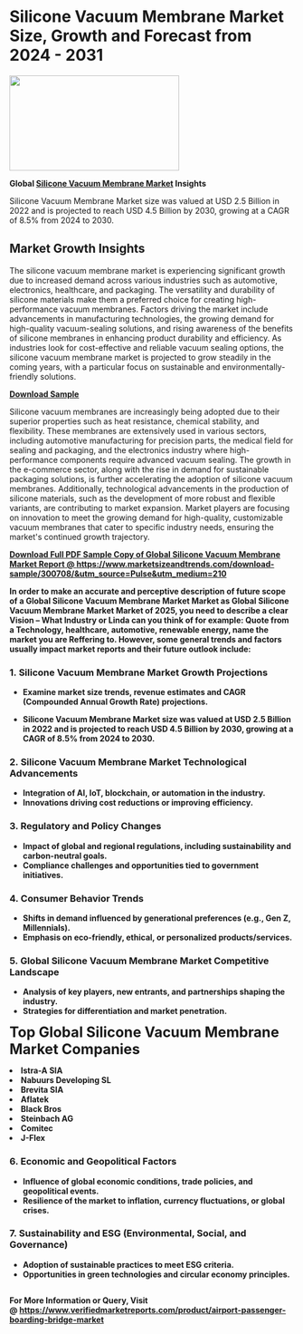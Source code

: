 <H1>Silicone Vacuum Membrane Market Size, Growth and Forecast from 2024 - 2031</H1><img class="aligncenter size-medium wp-image-584254" src="https://thirdeyenews.in/wp-content/uploads/2024/09/Global-Market-Research-300x168.jpeg" alt="" width="300" height="168" /><p><strong>Global&nbsp;<a href="https://www.marketsizeandtrends.com/download-sample/300708/&amp;utm_source=Pulse&amp;utm_medium=210">Silicone Vacuum Membrane Market</a> Insights</strong></p><p>Silicone Vacuum Membrane Market size was valued at USD 2.5 Billion in 2022 and is projected to reach USD 4.5 Billion by 2030, growing at a CAGR of 8.5% from 2024 to 2030.</p><p><h2>Market Growth Insights</h2> <p>The silicone vacuum membrane market is experiencing significant growth due to increased demand across various industries such as automotive, electronics, healthcare, and packaging. The versatility and durability of silicone materials make them a preferred choice for creating high-performance vacuum membranes. Factors driving the market include advancements in manufacturing technologies, the growing demand for high-quality vacuum-sealing solutions, and rising awareness of the benefits of silicone membranes in enhancing product durability and efficiency. As industries look for cost-effective and reliable vacuum sealing options, the silicone vacuum membrane market is projected to grow steadily in the coming years, with a particular focus on sustainable and environmentally-friendly solutions.</p> <p><strong><a href="#">Download Sample</a></strong></p> <p>Silicone vacuum membranes are increasingly being adopted due to their superior properties such as heat resistance, chemical stability, and flexibility. These membranes are extensively used in various sectors, including automotive manufacturing for precision parts, the medical field for sealing and packaging, and the electronics industry where high-performance components require advanced vacuum sealing. The growth in the e-commerce sector, along with the rise in demand for sustainable packaging solutions, is further accelerating the adoption of silicone vacuum membranes. Additionally, technological advancements in the production of silicone materials, such as the development of more robust and flexible variants, are contributing to market expansion. Market players are focusing on innovation to meet the growing demand for high-quality, customizable vacuum membranes that cater to specific industry needs, ensuring the market's continued growth trajectory. <p><strong><a href="#"></p><p><span class=""><strong>Download Full PDF Sample Copy of Global Silicone Vacuum Membrane Market Report</strong> @ <a href="https://www.marketsizeandtrends.com/download-sample/300708/&amp;utm_source=Pulse&amp;utm_medium=210" target="_blank">https://www.marketsizeandtrends.com/download-sample/300708/&amp;utm_source=Pulse&amp;utm_medium=210</a></span></p><p>In order to make an accurate and perceptive description of future scope of a Global&nbsp;Silicone Vacuum Membrane Market Market as Global&nbsp;Silicone Vacuum Membrane Market Market of 2025, you need to describe a clear Vision &ndash; What Industry or Linda can you think of for example: Quote from a Technology, healthcare, automotive, renewable energy, name the market you are Reffering to. However, some general trends and factors usually impact market reports and their future outlook include:</p><h3>1.&nbsp;<strong>Silicone Vacuum Membrane Market Growth Projections</strong></h3><ul><li>Examine market size trends, revenue estimates and CAGR (Compounded Annual Growth Rate) projections.</li><li><p>Silicone Vacuum Membrane Market size was valued at USD 2.5 Billion in 2022 and is projected to reach USD 4.5 Billion by 2030, growing at a CAGR of 8.5% from 2024 to 2030.</p></li></ul><h3>2.&nbsp;<strong>Silicone Vacuum Membrane Market Technological Advancements</strong></h3><ul><li>Integration of AI, IoT, blockchain, or automation in the industry.</li><li>Innovations driving cost reductions or improving efficiency.</li></ul><h3>3.&nbsp;<strong>Regulatory and Policy Changes</strong></h3><ul><li>Impact of global and regional regulations, including sustainability and carbon-neutral goals.</li><li>Compliance challenges and opportunities tied to government initiatives.</li></ul><h3>4.&nbsp;<strong>Consumer Behavior Trends</strong></h3><ul><li>Shifts in demand influenced by generational preferences (e.g., Gen Z, Millennials).</li><li>Emphasis on eco-friendly, ethical, or personalized products/services.</li></ul><h3>5.&nbsp;<strong>Global Silicone Vacuum Membrane Market Competitive Landscape</strong></h3><ul><li>Analysis of key players, new entrants, and partnerships shaping the industry.</li><li>Strategies for differentiation and market penetration.</li></ul><p data-pm-slice="1 1 []"><span style="color: inherit; font-family: inherit; font-size: 25px;">Top Global Silicone Vacuum Membrane Market Companies</span></p><div class="" data-test-id=""><p><li>Istra-A SIA</li><li> Nabuurs Developing SL</li><li> Brevita SIA</li><li> Aflatek</li><li> Black Bros</li><li> Steinbach AG</li><li> Comitec</li><li> J-Flex</li></p></div><h3>6.&nbsp;<strong>Economic and Geopolitical Factors</strong></h3><ul><li>Influence of global economic conditions, trade policies, and geopolitical events.</li><li>Resilience of the market to inflation, currency fluctuations, or global crises.</li></ul><h3>7.&nbsp;<strong>Sustainability and ESG (Environmental, Social, and Governance)</strong></h3><ul><li>Adoption of sustainable practices to meet ESG criteria.</li><li>Opportunities in green technologies and circular economy principles.</li></ul><h2><strong style="font-size: 14px;">For More Information or Query, Visit @&nbsp;</strong><a style="background-color: #ffffff; font-size: 14px;" href="https://www.marketsizeandtrends.com/report/silicone-vacuum-membrane-market/" target="_blank">https://www.verifiedmarketreports.com/product/airport-passenger-boarding-bridge-market</a></h2>

